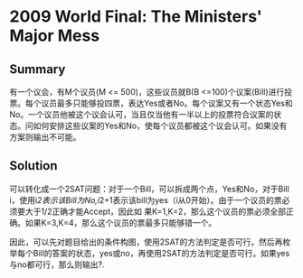 # 2009 World Final: The Ministers' Major Mess

## Summary

有一个议会，有M个议员(M &lt;= 500)，这些议员就B(B &lt;=100)个议案(Bill)进行投票。每个议员最多只能够投四票，表达Yes或者No。每个议案又有一个状态Yes和No。一个议员他被这个议会认可，当且仅当他有一半以上的投票符合议案的状态。问如何安排这些议案的Yes和No，使每个议员都被这个议会认可。如果没有方案则输出不可能。
## Solution

可以转化成一个2SAT问题：对于一个Bill，可以拆成两个点，Yes和No，对于Bill i，使用i*2表示该Bill为No,i*2+1表示该bill为yes（i从0开始）。由于一个议员的票必须要大于1/2正确才能Accept，因此如 果K=1,K=2，那么这个议员的票必须全部正确。如果K=3,K=4，那么这个议员的票最多只能够错一个。

因此，可以先对题目给出的条件构图，使用2SAT的方法判定是否可行。然后再枚举每个Bill的答案的状态，yes或no，再使用2SAT的方法判定是否可行。如果yes与no都可行，那么则输出?. 
